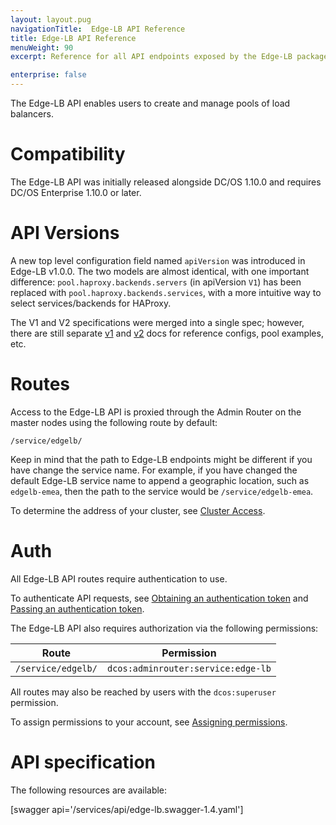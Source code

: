 ```yaml
---
layout: layout.pug
navigationTitle:  Edge-LB API Reference
title: Edge-LB API Reference
menuWeight: 90
excerpt: Reference for all API endpoints exposed by the Edge-LB package

enterprise: false
---
```


The Edge-LB API enables users to create and manage pools of load balancers.

# Compatibility

The Edge-LB API was initially released alongside DC/OS 1.10.0 and requires DC/OS Enterprise 1.10.0 or later.

# API Versions

A new top level configuration field named `apiVersion` was introduced in Edge-LB v1.0.0. The two models are almost identical, with one important difference: `pool.haproxy.backends.servers` (in apiVersion `V1`) has been replaced with `pool.haproxy.backends.services`, with a more intuitive way to select services/backends for HAProxy.

The V1 and V2 specifications were merged into a single spec; however, there are still separate [v1](/pool-configuration/v1-examples/) and [v2](/pool-configuration/v2-examples/) docs for reference configs, pool examples, etc.

# Routes

Access to the Edge-LB API is proxied through the Admin Router on the master nodes using the following route by default:

```
/service/edgelb/
```
Keep in mind that the path to Edge-LB endpoints might be different if you have change the service name. For example, if you have changed the default Edge-LB service name to append a geographic location, such as `edgelb-emea`, then the path to the service would be `/service/edgelb-emea`.

To determine the address of your cluster, see [Cluster Access](/1.13/api/access/).

# Auth

All Edge-LB API routes require authentication to use.

To authenticate API requests, see [Obtaining an authentication token](/1.12/security/ent/iam-api/#obtaining-an-authentication-token) and [Passing an authentication token](/1.12/security/ent/iam-api/#passing-an-authentication-token).

The Edge-LB API also requires authorization via the following permissions:

| Route | Permission |
|-------|----------|
| `/service/edgelb/` | `dcos:adminrouter:service:edge-lb` |

All routes may also be reached by users with the `dcos:superuser` permission.

To assign permissions to your account, see [Assigning permissions](/1.12/security/ent/perms-reference/).

# API specification

The following resources are available:

[swagger api='/services/api/edge-lb.swagger-1.4.yaml']

